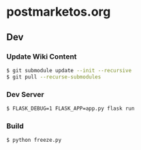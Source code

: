 # postmarketos.org

## Dev

### Update Wiki Content

```bash
$ git submodule update --init --recursive
$ git pull --recurse-submodules
```

### Dev Server

```bash
$ FLASK_DEBUG=1 FLASK_APP=app.py flask run
```

### Build

```bash
$ python freeze.py
```
